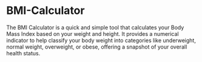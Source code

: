# BMI-Calculator
The BMI Calculator is a quick and simple tool that calculates your Body Mass Index based on your weight and height. It provides a numerical indicator to help classify your body weight into categories like underweight, normal weight, overweight, or obese, offering a snapshot of your overall health status.
